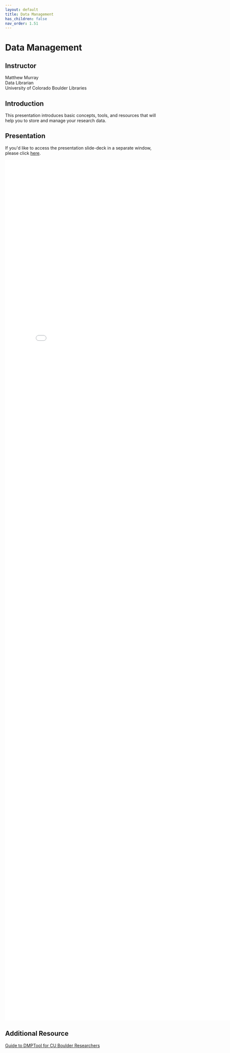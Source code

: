 ```yaml
---
layout: default
title: Data Management
has_children: false
nav_order: 1.51
---
```


# Data Management

## Instructor
Matthew Murray\
Data Librarian\
University of Colorado Boulder Libraries

## Introduction

This presentation introduces basic concepts, tools, and resources that will help you to store and manage your research data. 

## Presentation

If you'd like to access the presentation slide-deck in a separate window, please click [here](data_management/RDM_2024-01-09.pdf).

<iframe src="data_management/RDM_2024-01-09.pdf" style="width: 800px; height: 2800px;" frameBorder="0"></iframe>


## Additional Resource

[Guide to DMPTool for CU Boulder Researchers](https://cu-boulder-crdds.github.io/dmptool_guide/)
